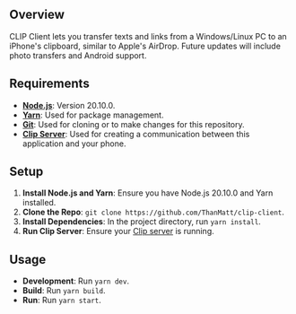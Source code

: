 ## Overview

CLIP Client lets you transfer texts and links from a Windows/Linux PC to an iPhone's clipboard, similar to Apple's AirDrop. Future updates will include photo transfers and Android support.

## Requirements

- **[Node.js](https://nodejs.org/en/download)**: Version 20.10.0.
- **[Yarn](https://yarnpkg.com/getting-started/install)**: Used for package management.
- **[Git](https://git-scm.com/downloads)**: Used for cloning or to make changes for this repository.
- **[Clip Server](https://github.com/ThanMatt/clip-server)**: Used for creating a communication between this application and your phone.

## Setup

1. **Install Node.js and Yarn**: Ensure you have Node.js 20.10.0 and Yarn installed.
2. **Clone the Repo**: `git clone https://github.com/ThanMatt/clip-client`.
3. **Install Dependencies**: In the project directory, run `yarn install`.
4. **Run Clip Server**: Ensure your [Clip server](https://github.com/ThanMatt/clip-server) is running.

## Usage

- **Development**: Run `yarn dev`.
- **Build**: Run `yarn build`.
- **Run**: Run `yarn start`.
